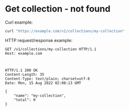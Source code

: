 # Get collection - not found

Curl example:

```sh
curl "https://example.com/v1/collections/my-collection"
```


HTTP request/response example:

```http
GET /v1/collections/my-collection HTTP/1.1
Host: example.com



HTTP/1.1 200 OK
Content-Length: 35
Content-Type: text/plain; charset=utf-8
Date: Mon, 15 Aug 2022 02:08:13 GMT

{
    "name": "my-collection",
    "total": 0
}
```


